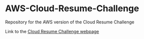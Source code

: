 # AWS-Cloud-Resume-Challenge

Repository for the AWS version of the Cloud Resume Challenge

Link to the [Cloud Resume Challenge webpage](https://cloudresumechallenge.dev/docs/the-challenge/)
